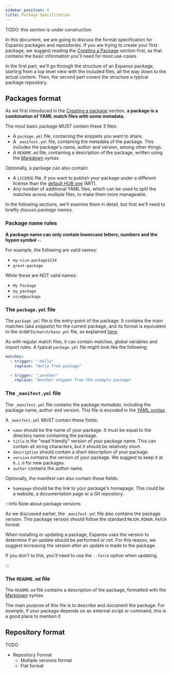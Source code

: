 ```yaml
---
sidebar_position: 4
title: Package Specification
---
```


TODO: this section is under construction

In this document, we are going to discuss the format specification 
for Espanso packages and repositories.
If you are trying to create your first package, we suggest reading
the [Creating a Package](../creating-a-package) section first,
as that contains the basic information you'll need for most use-cases.

In the first part, we'll go through the structure of an Espanso package,
starting from a top level view with the included files, all the way 
down to the actual content.
Then, the second part covers the structure a typical package repository.

## Packages format

As we first introduced in the [Creating a package](../creating-a-package) section,
**a package is a combination of YAML match files with some metadata.**

The most basic package _MUST_ contain these 3 files:
* A `package.yml` file, containing the snippets you want to share.
* A `_manifest.yml` file, containing the metadata of the package.
This includes the package's name, author and version, among other things.
* A `README.md` file, containing a description of the package,
written using the [Markdown](https://en.wikipedia.org/wiki/Markdown) syntax.

Optionally, a package can also contain:
* A `LICENSE` file, if you want to publish your package under a different license
than the [default HUB one](https://github.com/espanso/hub/blob/main/LICENSE) (MIT).
* Any number of additional YAML files, which can be used to split the matches across multiple
files, to make them more manageable.

In the following sections, we'll examine them in detail, but first we'll need
to briefly discuss _package names_.

### Package name rules

**A package name can only contain lowercase letters, numbers and the hypen symbol `-`.**

For example, the following are valid names:

* `my-nice-package1234`
* `great-package`

While these are NOT valid names:

* `My Package`
* `my_package`
* `nice@package`

### The `package.yml` file

The `package.yml` file is the entry-point of the package.
It contains the main matches (aka _snippets_) for the current package, and
its format is equivalent to the `$CONFIG/match/base.yml` file, as explained [here](../../matches/basics).

As with regular match files, it can contain matches, global variables and import rules.
A typical `package.yml` file might look like the following:

```yaml title="package.yml"
matches:
  - trigger: ":hello"
    replace: "Hello from package"

  - trigger: ":another"
    replace: "Another snippet from the example package"
```

### The `_manifest.yml` file

The `_manifest.yml` file contains the package _metadata_, including the
package name, author and version.
This file is encoded in the [YAML syntax](https://en.wikipedia.org/wiki/YAML).

A `_manifest.yml` _MUST_ contain these fields:
* `name` should be the name of your package. It must be equal to the directory name containing the package.
* `title` is the "read friendly" version of your package name. 
This can contain all string characters, but it should be relatively short.
* `description` should contain a short description of your package.
* `version` contains the version of your package. We suggest to keep it at `0.1.0` for new packages.
* `author` contains the author name.

Optionally, the manifest can also contain these fields:
* `homepage` should be the link to your package's homepage. This could be a website, a documentation
page or a Git repository.

:::info Note about package versions

As we discussed earlier, the `_manifest.yml` file also contains the package version.
This package version should follow the standard `MAJOR.MINOR.PATCH` format.

When installing or updating a package, Espanso uses the version to determine if an 
update should be performed or not.
For this reason, we suggest increasing the version after an update is made to the package.

If you don't to this, you'll need to use the `--force` option when updating.

:::

### The `README.md` file

The `README.md` file contains a description of the package, formatted
with the [Markdown](https://en.wikipedia.org/wiki/Markdown) syntax.

The main purpose of this file is to describe and document the package.
For example, if your package depends on an external script or command,
this is a good place to mention it.

## Repository format

TODO

* Repository Format
  * Multiple versions format
  * Flat format